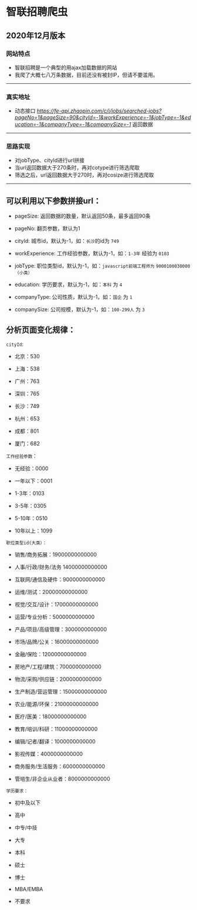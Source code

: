 # 智联招聘爬虫

## 2020年12月版本



### 网站特点

* 智联招聘是一个典型的用ajax加载数据的网站
* 我爬了大概七八万条数据，目前还没有被封IP，但请不要滥用。

***

### 真实地址

* 动态接口 *https://fe-api.zhaopin.com/c/i/jobs/searched-jobs?pageNo=1&pageSize=90&cityId=-1&workExperience=-1&jobType=-1&education=-1&companyType=-1&companySize=-1* 返回数据

      

***

### 思路实现

* 对jobType、cityId进行url拼接
* 当url返回数据大于270条时，再对cotype进行筛选爬取
* 筛选之后，url返回数据大于270时，再对cosize进行筛选爬取

***



## 可以利用以下参数拼接url：

-   pageSize: 返回数据的数量，默认返回50条，最多返回90条

-   pageNo: 翻页参数，默认为1

-   cityId: 城市id，默认为-1，如：`长沙`的id为 `749`

-   workExperience: 工作经验参数，默认为-1，如：`1-3年` 经验为 `0103`

-   jobType: 职位类型id，默认为-1，如：`javascript前端工程师为` `9000100030000（小类）`

-    education: 学历要求，默认为-1，如：`本科` 为 `4`

-   companyType: 公司性质，默认为-1，如：`国企` 为 `1`

-   companySize: 公司规模，默认为-1，如：`100-299人` 为 `3`

    


## 分析页面变化规律：

`cityId`:

-   北京：530

-   上海：538

-   广州：763

-   深圳：765

-   长沙：749

-   杭州：653

-   成都：801

-   厦门：682

    


`工作经验参数`：

-   无经验：0000

-   一年以下：0001

-   1-3年：0103

-   3-5年：0305

-   5-10年：0510

-   10年以上：1099

    


`职位类型id(大类）：`

-   销售/商务拓展：19000000000000

-   人事/行政/财务/法务 14000000000000

-   互联网/通信及硬件：9000000000000

-   运维/测试：20000000000000

-   视觉/交互/设计：17000000000000

-   运营/专业分析：5000000000000

-   产品/项目/高级管理：3000000000000

-   市场/品牌/公关：16000000000000

-   金融/保险：12000000000000

-   房地产/工程/建筑：7000000000000

-   物流/采购/供应链：2000000000000

-   生产制造/营运管理：15000000000000

-   农业/能源/环保：21000000000000

-   医疗/医美：18000000000000

-   教育/培训/科研：11000000000000

-   编辑/记者/翻译：1000000000000

-   影视传媒：4000000000000

-   商务服务/生活服务：6000000000000

-   管培生/非企业从业者：8000000000000

    


`学历要求：`

-   初中及以下

-   高中

-   中专/中技

-   大专

-   本科

-   硕士

-   博士

-   MBA/EMBA

-   不要求

    
